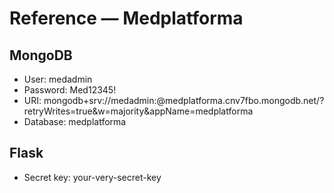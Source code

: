 # Reference — Medplatforma

## MongoDB
- User: medadmin
- Password: Med12345!
- URI: mongodb+srv://medadmin:<password>@medplatforma.cnv7fbo.mongodb.net/?retryWrites=true&w=majority&appName=medplatforma
- Database: medplatforma

## Flask
- Secret key: your-very-secret-key
